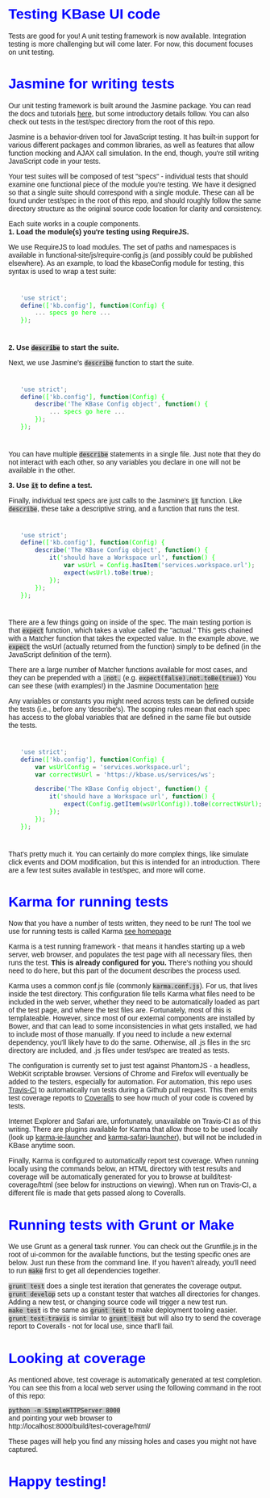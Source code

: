 # Testing KBase UI code

Tests are good for you! A unit testing framework is now available. Integration testing is more challenging but will come later. For now, this document focuses on unit testing.

# Jasmine for writing tests

Our unit testing framework is built around the Jasmine package. You can read the docs and tutorials [here](http://jasmine.github.io/2.3/introduction.html), but some introductory details follow. You can also check out tests in the test/spec directory from the root of this repo.

Jasmine is a behavior-driven tool for JavaScript testing. It has built-in support for various different packages and common libraries, as well as features that allow function mocking and AJAX call simulation. In the end, though, you're still writing JavaScript code in your tests.

Your test suites will be composed of test "specs" - individual tests that should examine one functional piece of the module you're testing. We have it designed so that a single suite should correspond with a single module. These can all be found under test/spec in the root of this repo, and should roughly follow the same directory structure as the original source code location for clarity and consistency.

Each suite works in a couple components.  
**1. Load the module(s) you're testing using RequireJS.**

We use RequireJS to load modules. The set of paths and namespaces is available in functional-site/js/require-config.js (and possibly could be published elsewhere). As an example, to load the kbaseConfig module for testing, this syntax is used to wrap a test suite:

```JavaScript
'use strict';
define(['kb.config'], function(Config) {
    ... specs go here ...
});
```

**2. Use ```describe``` to start the suite.**

Next, we use Jasmine's ```describe``` function to start the suite.

```JavaScript
'use strict';
define(['kb.config'], function(Config) {
    describe('The KBase Config object', function() {
        ... specs go here ...
    });
});
```

You can have multiple ```describe``` statements in a single file. Just note that they do not interact with each other, so any variables you declare in one will not be available in the other.

**3. Use ```it``` to define a test.**

Finally, individual test specs are just calls to the Jasmine's ```it``` function. Like ```describe```, these take a descriptive string, and a function that runs the test.

```JavaScript
'use strict';
define(['kb.config'], function(Config) {
    describe('The KBase Config object', function() {
        it('should have a Workspace url', function() {
            var wsUrl = Config.hasItem('services.workspace.url');
            expect(wsUrl).toBe(true);
        });
    });
});
```

There are a few things going on inside of the spec. The main testing portion is that ```expect``` function, which takes a value called the "actual." This gets chained with a Matcher function that takes the expected value. In the example above, we ```expect``` the wsUrl (actually returned from the function) simply to be defined (in the JavaScript definition of the term).

There are a large number of Matcher functions available for most cases, and they can be prepended with a ```.not.``` (e.g. ```expect(false).not.toBe(true)```) You can see these (with examples!) in the Jasmine Documentation [here](http://jasmine.github.io/2.3/introduction.html#section-Included_Matchers)

Any variables or constants you might need across tests can be defined outside the tests (i.e., before any 'describe's). The scoping rules mean that each spec has access to the global variables that are defined in the same file but outside the tests.

```JavaScript
'use strict';
define(['kb.config'], function(Config) {
    var wsUrlConfig = 'services.workspace.url';
    var correctWsUrl = 'https://kbase.us/services/ws';

    describe('The KBase Config object', function() {
        it('should have a Workspace url', function() {
            expect(Config.getItem(wsUrlConfig)).toBe(correctWsUrl);
        });
    });
});
```

That's pretty much it. You can certainly do more complex things, like simulate click events and DOM modification, but this is intended for an introduction. There are a few test suites available in test/spec, and more will come.

# Karma for running tests

Now that you have a number of tests written, they need to be run! The tool we use for running tests is called Karma [see homepage](http://karma-runner.github.io/0.13/index.html)

Karma is a test running framework - that means it handles starting up a web server, web browser, and populates the test page with all necessary files, then runs the test. **This is already configured for you.** There's nothing you should need to do here, but this part of the document describes the process used.

Karma uses a common conf.js file (commonly `karma.conf.js`). For us, that lives inside the test directory. This configuration file tells Karma what files need to be included in the web server, whether they need to be automatically loaded as part of the test page, and where the test files are. Fortunately, most of this is templateable. However, since most of our external components are installed by Bower, and that can lead to some inconsistencies in what gets installed, we had to include most of those manually. If you need to include a new external dependency, you'll likely have to do the same. Otherwise, all .js files in the src directory are included, and .js files under test/spec are treated as tests.

The configuration is currently set to just test against PhantomJS - a headless, WebKit scriptable browser. Versions of Chrome and Firefox will eventually be added to the testers, especially for automation. For automation, this repo uses [Travis-CI](https://travis-ci.org/kbase/ui-common) to automatically run tests during a Github pull request. This then emits test coverage reports to [Coveralls](https://coveralls.io/github/kbase/ui-common) to see how much of your code is covered by tests.

Internet Explorer and Safari are, unfortunately, unavailable on Travis-CI as of this writing. There are plugins available for Karma that allow those to be used locally (look up [karma-ie-launcher](https://www.npmjs.com/package/karma-ie-launcher) and [karma-safari-launcher](https://www.npmjs.com/package/karma-safari-launcher)), but will not be included in KBase anytime soon.

Finally, Karma is configured to automatically report test coverage. When running locally using the commands below, an HTML directory with test results and coverage will be automatically generated for you to browse at build/test-coverage/html (see below for instructions on viewing). When run on Travis-CI, a different file is made that gets passed along to Coveralls.

# Running tests with Grunt or Make

We use Grunt as a general task runner. You can check out the Gruntfile.js in the root of ui-common for the available functions, but the testing specific ones are below. Just run these from the command line. If you haven't already, you'll need to run `make` first to get all dependencies together.

`grunt test` does a single test iteration that generates the coverage output.  
`grunt develop` sets up a constant tester that watches all directories for changes. Adding a new test, or changing source code will trigger a new test run.  
`make test` is the same as `grunt test` to make deployment tooling easier.  
`grunt test-travis` is similar to `grunt test` but will also try to send the coverage report to Coveralls - not for local use, since that'll fail.  

# Looking at coverage

As mentioned above, test coverage is automatically generated at test completion. You can see this from a local web server using the following command in the root of this repo:  

```python -m SimpleHTTPServer 8000```  
and pointing your web browser to  
http://localhost:8000/build/test-coverage/html/

These pages will help you find any missing holes and cases you might not have captured.

# Happy testing!


<style type="text/css">
    body {
        font-family: sans-serif;
    }
    h1, h2, h3, h4, h5, h6 {
        xcolor: #FFF;
        color: blue;
    }
    h3 {
        padding: 4px;
        background-color: gray;
        color: #FFF;
    }
     code {
        xmargin: 1em;
        xdisplay: block;
        xpadding: 1em;
        xcolor: lime;
        background-color: #CCC;
    }
    pre > code {
        margin: 1em;
        display: block;
        padding: 1em;
        color: lime;
        background-color: black;
    }
</style>